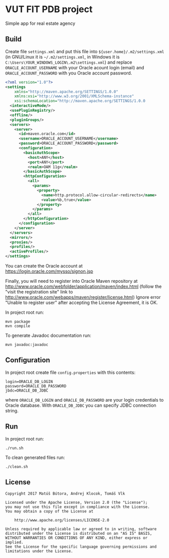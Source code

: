 # VUT FIT PDB project
Simple app for real estate agency

## Build

Create file `settings.xml` and put this file into `${user.home}/.m2/settings.xml` (in GNU/Linux it is `~/.m2/settings.xml`, in Windows it is `C:\Users\YOUR_WINDOWS_LOGIN\.m2\settings.xml`) and replace `ORACLE_ACCOUNT_USERNAME` with your Oracle acount login (email) and `ORACLE_ACCOUNT_PASSWORD` with you Oracle account password.

```xml
<?xml version="1.0"?>
<settings
    xmlns="http://maven.apache.org/SETTINGS/1.0.0"
    xmlns:xsi="http://www.w3.org/2001/XMLSchema-instance"
    xsi:schemaLocation="http://maven.apache.org/SETTINGS/1.0.0                                           http://maven.apache.org/xsd/settings-1.0.0.xsd">
  <interactiveMode/>
  <usePluginRegistry/>
  <offline/>
  <pluginGroups/>
  <servers>
    <server>
      <id>maven.oracle.com</id>
      <username>ORACLE_ACCOUNT_USERNAME</username>
      <password>ORACLE_ACCOUNT_PASSWORD</password>
      <configuration>
        <basicAuthScope>
          <host>ANY</host>
          <port>ANY</port>
          <realm>OAM 11g</realm>
        </basicAuthScope>
        <httpConfiguration>
          <all>
            <params>
              <property>
                <name>http.protocol.allow-circular-redirects</name>
                <value>%b,true</value>
              </property>
            </params>
          </all>
        </httpConfiguration>
      </configuration>
    </server>
  </servers>
  <mirrors/>
  <proxies/>
  <profiles/>
  <activeProfiles/>
</settings>
```

You can create the Oracle account at https://login.oracle.com/mysso/signon.jsp

Finally, you will need to register into Oracle Maven repository at http://www.oracle.com/webfolder/application/maven/index.html (follow the "visit the registration site" link to http://www.oracle.com/webapps/maven/register/license.html) Ignore error "Unable to register user" after accepting the License Agreement, it is OK.

In project root run:

```shell
mvn package
mvn compile
```

To generate Javadoc documentation run:

```shell
mvn javadoc:javadoc
```

## Configuration

In project root create file `config.properties` with this contents:

```
login=ORACLE_DB_LOGIN
password=ORACLE_DB_PASSWORD
jbdc=ORACLE_DB_JDBC
```

where `ORACLE_DB_LOGIN` and `ORACLE_DB_PASSWORD` are your login credentials to Oracle database. With `ORACLE_DB_JDBC` you can specify JDBC connection string.

## Run

In project root run:

```shell
./run.sh
```

To clean generated files run:

```shell
./clean.sh
```

## License

    Copyright 2017 Matúš Bútora, Andrej Klocok, Tomáš Vlk

    Licensed under the Apache License, Version 2.0 (the "License");
    you may not use this file except in compliance with the License.
    You may obtain a copy of the License at

        http://www.apache.org/licenses/LICENSE-2.0

    Unless required by applicable law or agreed to in writing, software
    distributed under the License is distributed on an "AS IS" BASIS,
    WITHOUT WARRANTIES OR CONDITIONS OF ANY KIND, either express or implied.
    See the License for the specific language governing permissions and
    limitations under the License.